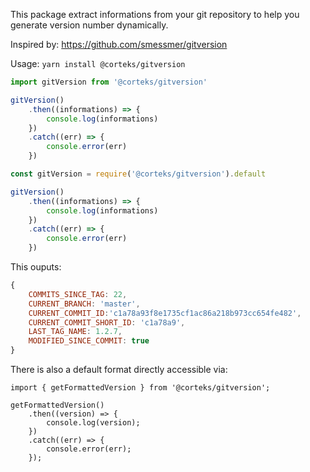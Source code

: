This package extract informations from your git repository to help you generate version number dynamically.

Inspired by: https://github.com/smessmer/gitversion

Usage:
`yarn install @corteks/gitversion`

```typescript
import gitVersion from '@corteks/gitversion'

gitVersion()
    .then((informations) => {
        console.log(informations)
    })
    .catch((err) => {
        console.error(err)
    })
```

```Javascript
const gitVersion = require('@corteks/gitversion').default

gitVersion()
    .then((informations) => {
        console.log(informations)
    })
    .catch((err) => {
        console.error(err)
    })
```

This ouputs:
```javascript
{
    COMMITS_SINCE_TAG: 22,
    CURRENT_BRANCH: 'master',
    CURRENT_COMMIT_ID:'c1a78a93f8e1735cf1ac86a218b973cc654fe482',
    CURRENT_COMMIT_SHORT_ID: 'c1a78a9',
    LAST_TAG_NAME: 1.2.7,
    MODIFIED_SINCE_COMMIT: true
}
```

There is also a default format directly accessible via:
```typescipt
import { getFormattedVersion } from '@corteks/gitversion';

getFormattedVersion()
    .then((version) => {
        console.log(version);
    })
    .catch((err) => {
        console.error(err);
    });
```
